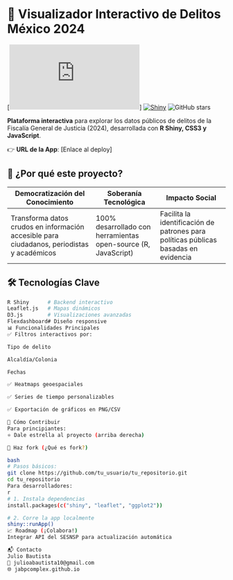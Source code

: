 # 🚨 Visualizador Interactivo de Delitos México 2024 

[![License: GPL.v2](https://www.gnu.org/licenses/old-licenses/gpl-2.0.html)]
[![Shiny](https://img.shields.io/badge/Shiny-RStudio-blue.svg)](https://shiny.rstudio.com/)
![GitHub stars](https://img.shields.io/github/stars/jabpcomplex/dashbord_CRIMEN_CDMX?style=social)

**Plataforma interactiva** para explorar los datos públicos de delitos de la Fiscalía General de Justicia (2024), desarrollada con **R Shiny, CSS3 y JavaScript**.

👉 **URL de la App**: [Enlace al deploy] 

## 🌟 ¿Por qué este proyecto?
| Democratización del Conocimiento | Soberanía Tecnológica | Impacto Social |
|---------------------------------|-----------------------|----------------|
| Transforma datos crudos en información accesible para ciudadanos, periodistas y académicos | 100% desarrollado con herramientas open-source (R, JavaScript) | Facilita la identificación de patrones para políticas públicas basadas en evidencia |

## 🛠️ Tecnologías Clave
```bash
R Shiny      # Backend interactivo
Leaflet.js   # Mapas dinámicos
D3.js        # Visualizaciones avanzadas
Flexdashboard# Diseño responsive
📊 Funcionalidades Principales
✅ Filtros interactivos por:

Tipo de delito

Alcaldía/Colonia

Fechas

✅ Heatmaps geoespaciales

✅ Series de tiempo personalizables

✅ Exportación de gráficos en PNG/CSV

🚀 Cómo Contribuir
Para principiantes:
⭐ Dale estrella al proyecto (arriba derecha)

🍴 Haz fork (¿Qué es fork?)

bash
# Pasos básicos:
git clone https://github.com/tu_usuario/tu_repositorio.git
cd tu_repositorio
Para desarrolladores:
r
# 1. Instala dependencias
install.packages(c("shiny", "leaflet", "ggplot2"))

# 2. Corre la app localmente
shiny::runApp()
📈 Roadmap (¡Colabora!)
Integrar API del SESNSP para actualización automática

📬 Contacto
Julio Bautista
📧 julioabautista10@gmail.com
🌐 jabpcomplex.github.io
